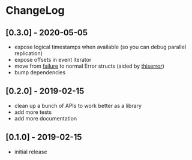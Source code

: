 # ChangeLog

## [0.3.0] - 2020-05-05

 - expose logical timestamps when available (so you can debug parallel replication)
 - expose offsets in event iterator
 - move from [failure](https://github.com/rust-lang-nursery/failure) to normal Error structs (aided by [thiserror](https://github.com/dtolnay/thiserror))
 - bump dependencies

## [0.2.0] - 2019-02-15

 - clean up a bunch of APIs to work better as a library
 - add more tests
 - add more documentation

## [0.1.0] - 2019-02-15

 - initial release

